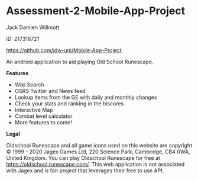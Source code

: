 # Assessment-2-Mobile-App-Project

Jack Damien Willmott

ID: 217316721

https://github.com/jdw-uni/Mobile-App-Project


An android application to aid playing Old School Runescape.

 **Features**
- Wiki Search
- OSRS Twitter and News feed
- Lookup items from the GE with daily and monthly changes
- Check your stats and ranking in the hiscores
- Interactive Map
- Combat level calculator
- More features to come!





 **Legal**
 
Oldschool Runescape and all game icons used on this website are copyright © 1999 - 2020 Jagex Games Ltd, 220 Science Park, Cambridge, CB4 0WA, United Kingdom. You can play Oldschool Runescape for free at https://oldschool.runescape.com/. This web application is not associated with Jagex and is fan project that leverages their free to use API.

